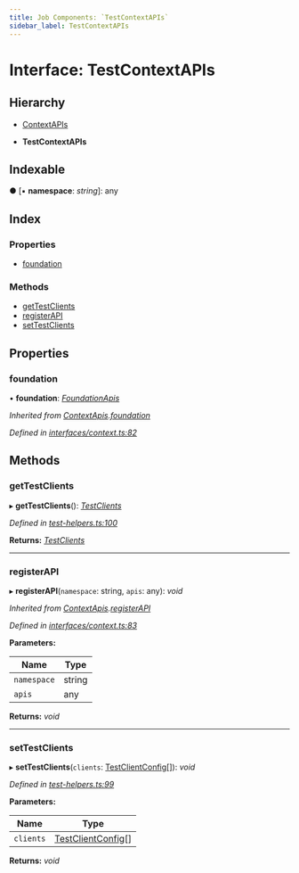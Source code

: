 ```yaml
---
title: Job Components: `TestContextAPIs`
sidebar_label: TestContextAPIs
---
```


# Interface: TestContextAPIs

## Hierarchy

  * [ContextAPIs](contextapis.md)

  * **TestContextAPIs**

## Indexable

● \[▪ **namespace**: *string*\]: any

## Index

### Properties

* [foundation](testcontextapis.md#foundation)

### Methods

* [getTestClients](testcontextapis.md#gettestclients)
* [registerAPI](testcontextapis.md#registerapi)
* [setTestClients](testcontextapis.md#settestclients)

## Properties

###  foundation

• **foundation**: *[FoundationApis](foundationapis.md)*

*Inherited from [ContextApis](contextapis.md).[foundation](contextapis.md#foundation)*

*Defined in [interfaces/context.ts:82](https://github.com/terascope/teraslice/blob/fd211a8bb/packages/job-components/src/interfaces/context.ts#L82)*

## Methods

###  getTestClients

▸ **getTestClients**(): *[TestClients](testclients.md)*

*Defined in [test-helpers.ts:100](https://github.com/terascope/teraslice/blob/fd211a8bb/packages/job-components/src/test-helpers.ts#L100)*

**Returns:** *[TestClients](testclients.md)*

___

###  registerAPI

▸ **registerAPI**(`namespace`: string, `apis`: any): *void*

*Inherited from [ContextApis](contextapis.md).[registerAPI](contextapis.md#registerapi)*

*Defined in [interfaces/context.ts:83](https://github.com/terascope/teraslice/blob/fd211a8bb/packages/job-components/src/interfaces/context.ts#L83)*

**Parameters:**

Name | Type |
------ | ------ |
`namespace` | string |
`apis` | any |

**Returns:** *void*

___

###  setTestClients

▸ **setTestClients**(`clients`: [TestClientConfig](testclientconfig.md)[]): *void*

*Defined in [test-helpers.ts:99](https://github.com/terascope/teraslice/blob/fd211a8bb/packages/job-components/src/test-helpers.ts#L99)*

**Parameters:**

Name | Type |
------ | ------ |
`clients` | [TestClientConfig](testclientconfig.md)[] |

**Returns:** *void*

